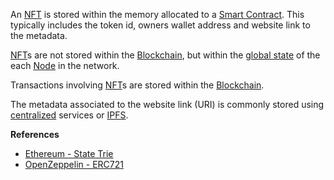 An [NFT](#WhatIsAnNFT) is stored within the memory allocated to a [Smart Contract](#WhatIsASmartContract). This
typically includes the token id, owners wallet address and website link to the metadata.

[NFT](#WhatIsAnNFT)s are not stored within the [Blockchain](#WhatIsABlockchain), but within the [global state](#globalstate)
of the each [Node](#WhatIsANode) in the network.

Transactions involving [NFT](#WhatIsAnNFT)s are stored within the [Blockchain](#WhatIsABlockchain).

The metadata associated to the website link (URI) is commonly stored using [centralized](#WhatDoesCentralizedMean)
services or [IPFS](#WhatIsIPFS).

**References**
-   [Ethereum - State Trie](https://ethereum.org/en/developers/docs/data-structures-and-encoding/patricia-merkle-trie/#state-trie)
-   [OpenZeppelin - ERC721](https://github.com/OpenZeppelin/openzeppelin-contracts/blob/master/contracts/token/ERC721/ERC721.sol#L19)
